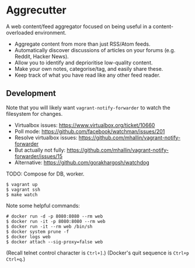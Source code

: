 # Aggrecutter

A web content/feed aggregator focused on being useful in a content-overloaded environment.

* Aggregate content from more than just RSS/Atom feeds.
* Automatically discover discussions of articles on your forums (e.g. Reddit, Hacker News).
* Allow you to identify and deprioritise low-quality content.
* Make your own notes, categorise/tag, and easily share these.
* Keep track of what you have read like any other feed reader.

## Development

Note that you will likely want `vagrant-notify-forwarder` to watch the filesystem for changes.

* Virtualbox issues: https://www.virtualbox.org/ticket/10660
* Poll mode: https://github.com/facebook/watchman/issues/201
* Resolve virtualbox issues: https://github.com/mhallin/vagrant-notify-forwarder
* But actually not fully: https://github.com/mhallin/vagrant-notify-forwarder/issues/15
* Alternative: https://github.com/gorakhargosh/watchdog


TODO: Compose for DB, worker.

    $ vagrant up
    $ vagrant ssh
    $ make watch


Note some helpful commands:

    # docker run -d -p 8080:8080 --rm web
    $ docker run -it -p 8080:8080 --rm web
    $ docker run -it --rm web /bin/sh
    $ docker system prune -f
    $ docker logs web
    $ docker attach --sig-proxy=false web

(Recall telnet control character is `Ctrl+]`.)
(Docker's quit sequence is `Ctrl+p Ctrl+q`.)
